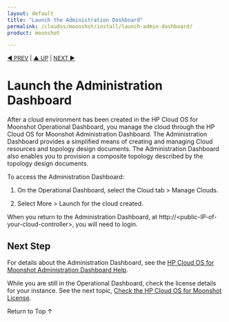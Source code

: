 ```yaml
---
layout: default
title: "Launch the Administration Dashboard"
permalink: /cloudos/moonshot/install/launch-admin-dashboard/
product: moonshot

---
```



<script>

function PageRefresh {
onLoad="window.refresh"
}

PageRefresh();

</script>


<p style="font-size: small;"> <a href="/cloudos/moonshot/install/create-cloud/">&#9664; PREV</a> | <a href="/cloudos/moonshot/install/">&#9650; UP</a> | <a href="/cloudos/moonshot/install/license/">NEXT &#9654;</a> </p>

# Launch the Administration Dashboard

After a cloud environment has been created in the HP Cloud OS for Moonshot Operational Dashboard, you manage the cloud through the HP Cloud OS for Moonshot Administration Dashboard. The Administration Dashboard provides a simplified means
of creating and managing Cloud resources and topology design documents.  The Administration Dashboard also enables you to provision a composite topology described by the topology design documents.

To access the Administration Dashboard:

1. On the Operational Dashboard, select the Cloud tab > Manage Clouds.

2. Select More > Launch for the cloud created.   

When you return to the Administration Dashboard, at http://&lt;public-IP-of-your-cloud-controller>, you will need to login. 

## Next Step

For details about the Administration Dashboard, see the [HP Cloud OS for Moonshot Administration Dashboard Help](/cloudos/moonshot/manage/administration-dashboard/).

While you are still in the Operational Dashboard, check the license details for your instance. 
See the next topic, [Check the HP Cloud OS for Moonshot License](/cloudos/moonshot/install/license/).

<a href="#top" style="padding:14px 0px 14px 0px; text-decoration: none;"> Return to Top &#8593; </a>



